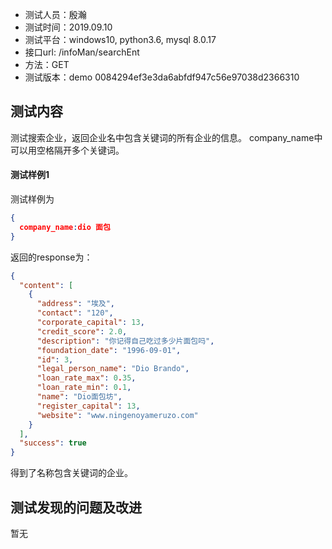 + 测试人员：殷瀚
+ 测试时间：2019.09.10
+ 测试平台：windows10, python3.6, mysql 8.0.17
+ 接口url: /infoMan/searchEnt
+ 方法：GET
+ 测试版本：demo 0084294ef3e3da6abfdf947c56e97038d2366310

## 测试内容

测试搜索企业，返回企业名中包含关键词的所有企业的信息。 company_name中可以用空格隔开多个关键词。

#### 测试样例1

测试样例为

``` json
{
  company_name:dio 面包
}
```

返回的response为：

``` json
{
  "content": [
    {
      "address": "埃及",
      "contact": "120",
      "corporate_capital": 13,
      "credit_score": 2.0,
      "description": "你记得自己吃过多少片面包吗",
      "foundation_date": "1996-09-01",
      "id": 3,
      "legal_person_name": "Dio Brando",
      "loan_rate_max": 0.35,
      "loan_rate_min": 0.1,
      "name": "Dio面包坊",
      "register_capital": 13,
      "website": "www.ningenoyameruzo.com"
    }
  ],
  "success": true
}
```

得到了名称包含关键词的企业。

## 测试发现的问题及改进

暂无
